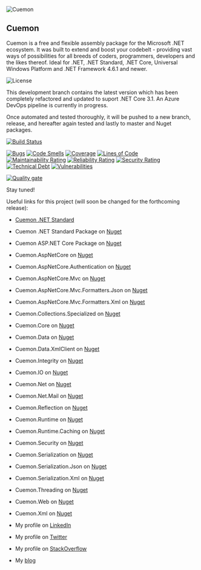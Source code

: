 ![Cuemon](https://nblcdn.net/themes/cuemon.net/img/core/128x128x.png)

Cuemon
--------------------
Cuemon is a free and flexible assembly package for the Microsoft .NET ecosystem. It was built to extend and boost your codebelt - providing vast ways of possibilities for all breeds of coders, programmers, developers and the likes thereof. Ideal for .NET, .NET Standard, .NET Core, Universal Windows Platform and .NET Framework 4.6.1 and newer.

![License](https://img.shields.io/github/license/gimlichael/cuemoncore)

This development branch contains the latest version which has been completely refactored and updated to suport .NET Core 3.1.
An Azure DevOps pipeline is currently in progress.

Once automated and tested thoroughly, it will be pushed to a new branch, release, and hereafter again tested and lastly to master and Nuget packages.

[![Build Status](https://gimlichael.visualstudio.com/CuemonCore/_apis/build/status/CuemonCore%20-%20Development%20-%20CI?branchName=development)](https://gimlichael.visualstudio.com/CuemonCore/_build/latest?definitionId=1&branchName=development)

[![Bugs](https://sonarcloud.io/api/project_badges/measure?project=CuemonCore&metric=bugs)](https://sonarcloud.io/dashboard?id=CuemonCore)
[![Code Smells](https://sonarcloud.io/api/project_badges/measure?project=CuemonCore&metric=code_smells)](https://sonarcloud.io/dashboard?id=CuemonCore)
[![Coverage](https://sonarcloud.io/api/project_badges/measure?project=CuemonCore&metric=coverage)](https://sonarcloud.io/dashboard?id=CuemonCore)
[![Lines of Code](https://sonarcloud.io/api/project_badges/measure?project=CuemonCore&metric=ncloc)](https://sonarcloud.io/dashboard?id=CuemonCore)
[![Maintainability Rating](https://sonarcloud.io/api/project_badges/measure?project=CuemonCore&metric=sqale_rating)](https://sonarcloud.io/dashboard?id=CuemonCore)
[![Reliability Rating](https://sonarcloud.io/api/project_badges/measure?project=CuemonCore&metric=reliability_rating)](https://sonarcloud.io/dashboard?id=CuemonCore)
[![Security Rating](https://sonarcloud.io/api/project_badges/measure?project=CuemonCore&metric=security_rating)](https://sonarcloud.io/dashboard?id=CuemonCore)
[![Technical Debt](https://sonarcloud.io/api/project_badges/measure?project=CuemonCore&metric=sqale_index)](https://sonarcloud.io/dashboard?id=CuemonCore)
[![Vulnerabilities](https://sonarcloud.io/api/project_badges/measure?project=CuemonCore&metric=vulnerabilities)](https://sonarcloud.io/dashboard?id=CuemonCore)

[![Quality gate](https://sonarcloud.io/api/project_badges/quality_gate?project=CuemonCore)](https://sonarcloud.io/dashboard?id=CuemonCore)

Stay tuned!

Useful links for this project (will soon be changed for the forthcoming release):

* [Cuemon .NET Standard](http://www.cuemon.net/)
* Cuemon .NET Standard Package on [Nuget](https://www.nuget.org/packages/Cuemon.Core.Package/)
* Cuemon ASP.NET Core Package on [Nuget](https://www.nuget.org/packages/Cuemon.AspNetCore.Package/)
* Cuemon.AspNetCore on [Nuget](https://www.nuget.org/packages/Cuemon.AspNetCore/)
* Cuemon.AspNetCore.Authentication on [Nuget](https://www.nuget.org/packages/Cuemon.AspNetCore.Authentication/)
* Cuemon.AspNetCore.Mvc on [Nuget](https://www.nuget.org/packages/Cuemon.AspNetCore.Mvc/)
* Cuemon.AspNetCore.Mvc.Formatters.Json on [Nuget](https://www.nuget.org/packages/Cuemon.AspNetCore.Mvc.Formatters.Json/)
* Cuemon.AspNetCore.Mvc.Formatters.Xml on [Nuget](https://www.nuget.org/packages/Cuemon.AspNetCore.Mvc.Formatters.Xml/)
* Cuemon.Collections.Specialized on [Nuget](https://www.nuget.org/packages/Cuemon.Collections.Specialized/)
* Cuemon.Core on [Nuget](https://www.nuget.org/packages/Cuemon.Core/)
* Cuemon.Data on [Nuget](https://www.nuget.org/packages/Cuemon.Data/)
* Cuemon.Data.XmlClient on [Nuget](https://www.nuget.org/packages/Cuemon.Data.XmlClient/)
* Cuemon.Integrity on [Nuget](https://www.nuget.org/packages/Cuemon.Integrity/)
* Cuemon.IO on [Nuget](https://www.nuget.org/packages/Cuemon.IO/)
* Cuemon.Net on [Nuget](https://www.nuget.org/packages/Cuemon.Net/)
* Cuemon.Net.Mail on [Nuget](https://www.nuget.org/packages/Cuemon.Net.Mail/)
* Cuemon.Reflection on [Nuget](https://www.nuget.org/packages/Cuemon.Reflection/)
* Cuemon.Runtime on [Nuget](https://www.nuget.org/packages/Cuemon.Runtime/)
* Cuemon.Runtime.Caching on [Nuget](https://www.nuget.org/packages/Cuemon.Runtime.Caching/)
* Cuemon.Security on [Nuget](https://www.nuget.org/packages/Cuemon.Security/)
* Cuemon.Serialization on [Nuget](https://www.nuget.org/packages/Cuemon.Serialization/)
* Cuemon.Serialization.Json on [Nuget](https://www.nuget.org/packages/Cuemon.Serialization.Json/)
* Cuemon.Serialization.Xml on [Nuget](https://www.nuget.org/packages/Cuemon.Serialization.Xml/)
* Cuemon.Threading on [Nuget](https://www.nuget.org/packages/Cuemon.Threading/)
* Cuemon.Web on [Nuget](https://www.nuget.org/packages/Cuemon.Web/)
* Cuemon.Xml on [Nuget](https://www.nuget.org/packages/Cuemon.Xml/)

* My profile on [LinkedIn](http://dk.linkedin.com/in/gimlichael)
* My profile on [Twitter](https://twitter.com/gimlichael)
* My profile on [StackOverflow](http://stackoverflow.com/users/175073/michael-mortensen)
* My [blog](http://www.cuemon.net/blog/)
